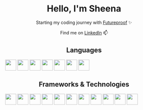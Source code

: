 <h1 align="center">Hello, I'm Sheena</h1>

<p align="center">Starting my coding journey with <a href="https://www.getfutureproof.co.uk/">Futureproof</a> ✨</p>

<p align="center">Find me on <a href="https://www.linkedin.com/in/sheena-d-815241177/">LinkedIn</a> 📫</p>
<span></span>
<h2 align="center">Languages</h1>
<img src="https://cdn.jsdelivr.net/gh/devicons/devicon/icons/html5/html5-original.svg" width="35"/>
<img src="https://cdn.jsdelivr.net/gh/devicons/devicon/icons/css3/css3-original.svg" width="35" />
<img src="https://cdn.jsdelivr.net/gh/devicons/devicon/icons/javascript/javascript-original.svg" width="35" />
<img src="https://cdn.jsdelivr.net/gh/devicons/devicon/icons/python/python-original.svg" width="35" />
<img class="opacity" src="https://cdn.jsdelivr.net/gh/devicons/devicon/icons/matlab/matlab-original.svg" width="35" />
<img class="opacity" src="https://cdn.jsdelivr.net/gh/devicons/devicon/icons/ruby/ruby-plain.svg" width="35" />
<img class="opacity" src="https://cdn.jsdelivr.net/gh/devicons/devicon/icons/sqlite/sqlite-plain.svg" width="35" />

<h2 align="center">Frameworks & Technologies</h1>
<img src="https://cdn.jsdelivr.net/gh/devicons/devicon/icons/nodejs/nodejs-original.svg" width="35" />
<img src="https://cdn.jsdelivr.net/gh/devicons/devicon/icons/express/express-original.svg" width="35" />
<img src="https://cdn.jsdelivr.net/gh/devicons/devicon/icons/postgresql/postgresql-original.svg" width="35" />
<img src="https://cdn.jsdelivr.net/gh/devicons/devicon/icons/mongodb/mongodb-original.svg" width="35" />
<img src="https://cdn.jsdelivr.net/gh/devicons/devicon/icons/bootstrap/bootstrap-original.svg" width="35" />
<img src="https://cdn.jsdelivr.net/gh/devicons/devicon/icons/react/react-original.svg" width="35" />
<img src="https://cdn.jsdelivr.net/gh/devicons/devicon/icons/git/git-original.svg" width="35" />
<img src="https://cdn.jsdelivr.net/gh/devicons/devicon/icons/docker/docker-original.svg" width="35" />
<img src="https://cdn.jsdelivr.net/gh/devicons/devicon/icons/jest/jest-plain.svg" width="35" />
<img src="https://cdn.jsdelivr.net/gh/devicons/devicon/icons/vscode/vscode-original.svg" width="35" />
<img src="https://cdn.jsdelivr.net/gh/devicons/devicon/icons/react/react-original.svg" width="35" />
          

<!--
**shedp/shedp** is a ✨ _special_ ✨ repository because its `README.md` (this file) appears on your GitHub profile.

Here are some ideas to get you started:

- 🔭 I’m currently working on ...
- 🌱 I’m currently learning ...
- 👯 I’m looking to collaborate on ...
- 🤔 I’m looking for help with ...
- 💬 Ask me about ...
- 📫 How to reach me: ...
- 😄 Pronouns: ...
- ⚡ Fun fact: ...
-->

